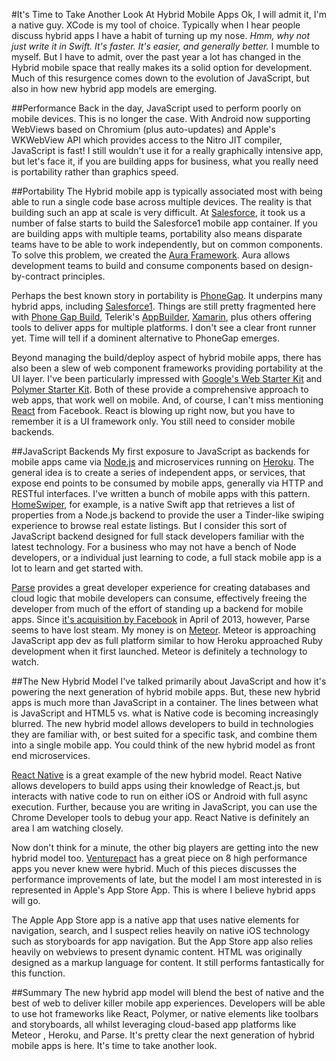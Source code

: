 #It's Time to Take Another Look At Hybrid Mobile Apps
Ok, I will admit it, I'm a native guy. XCode is my tool of choice. Typically when I hear people discuss hybrid apps I have a habit of turning up my nose. *Hmm, why not just write it in Swift. It's faster. It's easier, and generally better.* I mumble to myself. But I have to admit, over the past year a lot has changed in the Hybrid mobile space that really makes its a solid option for development. Much of this resurgence comes down to the evolution of JavaScript, but also in how new hybrid app models are emerging.

##Performance
Back in the day, JavaScript used to perform poorly on mobile devices. This is no longer the case. With Android now supporting  WebViews based on Chromium (plus auto-updates) and Apple's WKWebView API which provides access to the Nitro JIT compiler, JavaScript is fast! I still wouldn't use it for a really graphically intensive app, but let's face it, if you are building apps for business, what you really need is portability rather than graphics speed.

##Portability
The Hybrid mobile app is typically associated most with being able to run a single code base across multiple devices. The reality is that building such an app at scale is very difficult. At [Salesforce](http://salesforce.com), it took us a number of false starts to build the Salesforce1 mobile app container. If you are building apps with multiple teams, portability also means disparate teams have to be able to work independently, but on common components. To solve this problem, we created the [Aura Framework](http://documentation.auraframework.org/auradocs#). Aura allows development teams to build and consume components based on design-by-contract principles. 

Perhaps the best known story in portability is [PhoneGap](http://phonegap.com). It underpins many hybrid apps, including [Salesforce1](http://www.salesforce.com/mobile/overview/). Things are still pretty fragmented here with [Phone Gap Build](https://build.phonegap.com), Telerik's [AppBuilder](http://www.telerik.com/appbuilder), [Xamarin](https://xamarin.com), plus others offering tools to deliver apps for multiple platforms. I don't see a clear front runner yet. Time will tell if a dominent alternative to PhoneGap emerges.  

Beyond managing the build/deploy aspect of hybrid mobile apps, there  has also been a slew of web  component frameworks providing portability at the UI layer. I've been particularly impressed with [Google's Web Starter Kit](https://developers.google.com/web/tools/starter-kit/?hl=en) and [Polymer Starter Kit](https://developers.google.com/web/tools/polymer-starter-kit/?hl=en). Both of these provide a comprehensive approach to web apps, that work well on mobile. And, of course, I can't miss mentioning [React](https://facebook.github.io/react/index.html) from Facebook. React is blowing up right now, but you have to remember it is a UI framework only. You still need to consider mobile backends.

##JavaScript Backends
My first exposure to JavaScript as backends for mobile apps came via [Node.js](https://nodejs.org/en/) and microservices running on [Heroku](http://heroku.com). The general idea is to create a series of independent apps, or services, that expose end points to be consumed by mobile apps, generally via HTTP and RESTful interfaces. I've written a bunch of mobile apps with this pattern. [HomeSwiper](https://github.com/quintonwall/HomeSwiper), for example, is a native Swift app that retrieves a list of properties from a Node.js backend to provide the user a Tinder-like swiping experience to browse real estate listings. But I consider this sort of JavaScript backend designed for full stack developers familiar with the latest technology. For a business who may not have a bench of Node developers, or a individual just learning to code, a full stack mobile app is a lot to learn and get started with.

[Parse](http://www.parse.com) provides a great developer experience for creating databases and cloud logic that mobile developers can consume, effectively freeing the developer from much of the effort of standing up a backend for mobile apps. Since [it's acquisition by Facebook](http://techcrunch.com/2013/04/25/facebook-parse/) in April of 2013, however, Parse seems to have lost steam. My money is on [Meteor](https://www.meteor.com). Meteor is approaching JavaScript app dev as full platform similar to how Heroku approached Ruby development when it first launched. Meteor is definitely a technology to watch.

##The New Hybrid Model
I've talked primarily about JavaScript and how it's powering the next generation of hybrid mobile apps. But, these new hybrid apps  is much more than JavaScript in a container. The lines between what is JavaScript and HTML5 vs. what is Native code is becoming increasingly blurred. The new hybrid model allows developers to build in technologies they are familiar with, or best suited for a specific task, and combine them into a single mobile app. You could think of the new hybrid model as front end microservices. 

[React Native](https://facebook.github.io/react-native/) is a great example of the new hybrid model. React Native allows developers to build apps using their knowledge of React.js, but interacts with native code to run on either iOS or Android with full async execution. Further, because you are writing in JavaScript, you can use the Chrome Developer tools to debug your app. React Native is definitely an area I am watching closely.

Now don't think for a minute, the other big players are getting into the new hybrid model too. [Venturepact](http://blog.venturepact.com/8-high-performance-apps-you-never-knew-were-hybrid/) has a great piece on 8 high performance apps you never knew were hybrid. Much of this pieces discusses the performance improvements of late, but the model I am most interested in is represented in Apple's App Store App. This is where I believe hybrid apps will go.

The Apple App Store app is a native app that uses native elements for navigation, search, and I suspect relies heavily on native iOS technology such as storyboards for app navigation. But the App Store app also relies heavily on webviews to present dynamic content. HTML was originally designed as a markup language for content. It still performs fantastically for this function. 

##Summary
The new hybrid app model will blend the best of native and the best of web to deliver killer mobile app experiences. Developers will be able to use hot frameworks like React, Polymer, or native elements like toolbars and storyboards, all whilst leveraging cloud-based  app platforms like Meteor , Heroku, and Parse. It's pretty clear the next generation of hybrid mobile apps is here. It's time to take another look.

